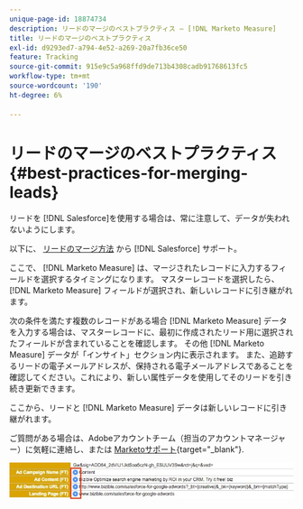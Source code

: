 ```yaml
---
unique-page-id: 18874734
description: リードのマージのベストプラクティス — [!DNL Marketo Measure]
title: リードのマージのベストプラクティス
exl-id: d9293ed7-a794-4e52-a269-20a7fb36ce50
feature: Tracking
source-git-commit: 915e9c5a968ffd9de713b4308cadb91768613fc5
workflow-type: tm+mt
source-wordcount: '190'
ht-degree: 6%

---
```


# リードのマージのベストプラクティス {#best-practices-for-merging-leads}

リードを [!DNL Salesforce]を使用する場合は、常に注意して、データが失われないようにします。

以下に、 [リードのマージ方法](https://help.salesforce.com/HTViewHelpDoc?id=leads_merge.htm&amp;language=en_US) から [!DNL Salesforce] サポート。

ここで、 [!DNL Marketo Measure] は、マージされたレコードに入力するフィールドを選択するタイミングになります。 マスターレコードを選択したら、 [!DNL Marketo Measure] フィールドが選択され、新しいレコードに引き継がれます。

次の条件を満たす複数のレコードがある場合 [!DNL Marketo Measure] データを入力する場合は、マスターレコードに、最初に作成されたリード用に選択されたフィールドが含まれていることを確認します。 その他 [!DNL Marketo Measure] データが「インサイト」セクション内に表示されます。 また、追跡するリードの電子メールアドレスが、保持される電子メールアドレスであることを確認してください。これにより、新しい属性データを使用してそのリードを引き続き更新できます。

ここから、リードと [!DNL Marketo Measure] データは新しいレコードに引き継がれます。

ご質問がある場合は、Adobeアカウントチーム（担当のアカウントマネージャー）に気軽に連絡し、または [Marketoサポート](https://nation.marketo.com/t5/support/ct-p/Support){target="_blank"}.

![](assets/1.jpg)
